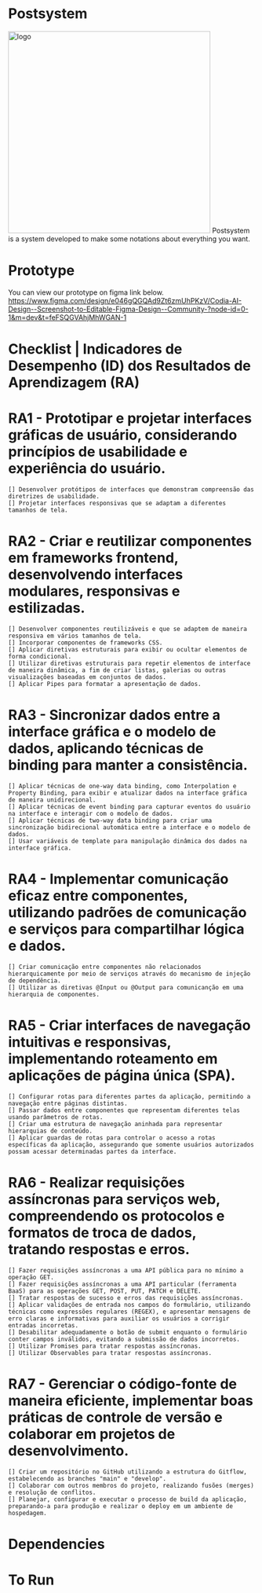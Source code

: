 # Postsystem
<img width="412" height="411" alt="logo" src="https://github.com/user-attachments/assets/d04463bd-4341-4ad9-97f4-2d59ad713044" /> Postsystem is a system developed to make some notations about everything you want.

# Prototype
You can view our prototype on figma link below.
https://www.figma.com/design/e046gQGQAd9Zt6zmUhPKzV/Codia-AI-Design--Screenshot-to-Editable-Figma-Design--Community-?node-id=0-1&m=dev&t=feFSQGVAhjMhWGAN-1


# Checklist | Indicadores de Desempenho (ID) dos Resultados de Aprendizagem (RA)

  # RA1 - Prototipar e projetar interfaces gráficas de usuário, considerando princípios de usabilidade e experiência do usuário.
    [] Desenvolver protótipos de interfaces que demonstram compreensão das diretrizes de usabilidade.
    [] Projetar interfaces responsivas que se adaptam a diferentes tamanhos de tela.
  # RA2 - Criar e reutilizar componentes em frameworks frontend, desenvolvendo interfaces modulares, responsivas e estilizadas.
    [] Desenvolver componentes reutilizáveis e que se adaptem de maneira responsiva em vários tamanhos de tela.
    [] Incorporar componentes de frameworks CSS.
    [] Aplicar diretivas estruturais para exibir ou ocultar elementos de forma condicional.
    [] Utilizar diretivas estruturais para repetir elementos de interface de maneira dinâmica, a fim de criar listas, galerias ou outras visualizações baseadas em conjuntos de dados.
    [] Aplicar Pipes para formatar a apresentação de dados.
  # RA3 - Sincronizar dados entre a interface gráfica e o modelo de dados, aplicando técnicas de binding para manter a consistência.
    [] Aplicar técnicas de one-way data binding, como Interpolation e Property Binding, para exibir e atualizar dados na interface gráfica de maneira unidirecional.
    [] Aplicar técnicas de event binding para capturar eventos do usuário na interface e interagir com o modelo de dados.
    [] Aplicar técnicas de two-way data binding para criar uma sincronização bidirecional automática entre a interface e o modelo de dados.
    [] Usar variáveis de template para manipulação dinâmica dos dados na interface gráfica.
  # RA4 - Implementar comunicação eficaz entre componentes, utilizando padrões de comunicação e serviços para compartilhar lógica e dados.
    [] Criar comunicação entre componentes não relacionados hierarquicamente por meio de serviços através do mecanismo de injeção de dependência.
    [] Utilizar as diretivas @Input ou @Output para comunicanção em uma hierarquia de componentes.
  # RA5 - Criar interfaces de navegação intuitivas e responsivas, implementando roteamento em aplicações de página única (SPA).
    [] Configurar rotas para diferentes partes da aplicação, permitindo a navegação entre páginas distintas.
    [] Passar dados entre componentes que representam diferentes telas usando parâmetros de rotas.
    [] Criar uma estrutura de navegação aninhada para representar hierarquias de conteúdo.
    [] Aplicar guardas de rotas para controlar o acesso a rotas específicas da aplicação, assegurando que somente usuários autorizados possam acessar determinadas partes da interface.
  # RA6 - Realizar requisições assíncronas para serviços web, compreendendo os protocolos e formatos de troca de dados, tratando respostas e erros.
    [] Fazer requisições assíncronas a uma API pública para no mínimo a operação GET.
    [] Fazer requisições assíncronas a uma API particular (ferramenta BaaS) para as operações GET, POST, PUT, PATCH e DELETE.
    [] Tratar respostas de sucesso e erros das requisições assíncronas.
    [] Aplicar validações de entrada nos campos do formulário, utilizando técnicas como expressões regulares (REGEX), e apresentar mensagens de erro claras e informativas para auxiliar os usuários a corrigir entradas incorretas.
    [] Desabilitar adequadamente o botão de submit enquanto o formulário conter campos inválidos, evitando a submissão de dados incorretos.
    [] Utilizar Promises para tratar respostas assíncronas.
    [] Utilizar Observables para tratar respostas assíncronas.
  # RA7 - Gerenciar o código-fonte de maneira eficiente, implementar boas práticas de controle de versão e colaborar em projetos de desenvolvimento.
    [] Criar um repositório no GitHub utilizando a estrutura do Gitflow, estabelecendo as branches "main" e "develop".
    [] Colaborar com outros membros do projeto, realizando fusões (merges) e resolução de conflitos.
    [] Planejar, configurar e executar o processo de build da aplicação, preparando-a para produção e realizar o deploy em um ambiente de hospedagem.

# Dependencies

# To Run


